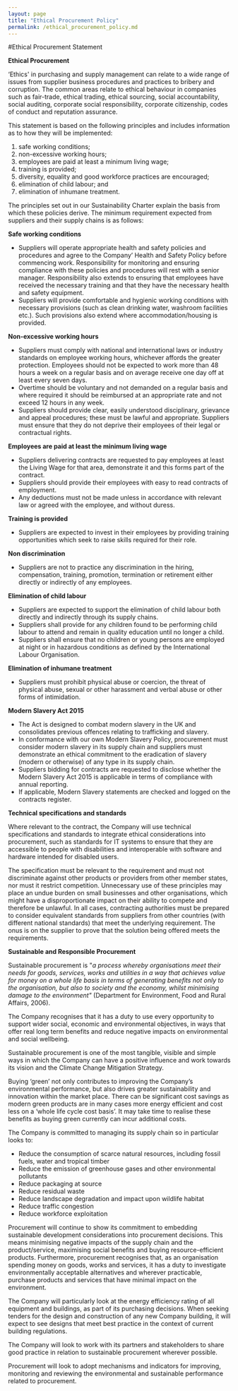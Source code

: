 ```yaml
---
layout: page
title: "Ethical Procurement Policy"
permalink: /ethical_procurement_policy.md
---
```


#Ethical Procurement Statement

**Ethical Procurement**

‘Ethics' in purchasing and supply management can relate to a wide range of issues from supplier business procedures and practices to bribery and corruption. The common areas relate to ethical behaviour in companies such as fair-trade, ethical trading, ethical sourcing, social accountability, social auditing, corporate social responsibility, corporate citizenship, codes of conduct and reputation assurance.

This statement is based on the following principles and includes information as to how they will be implemented:

1. safe working conditions;
1. non-excessive working hours;
1. employees are paid at least a minimum living wage;
1. training is provided;
1. diversity, equality and good workforce practices are encouraged;
1. elimination of child labour; and
1. elimination of inhumane treatment.

The principles set out in our Sustainability Charter explain the basis from which these policies derive. The minimum requirement expected from suppliers and their supply chains is as follows:

**Safe working conditions**

- Suppliers will operate appropriate health and safety policies and procedures and agree to the Company’ Health and Safety Policy before commencing work. Responsibility for monitoring and ensuring compliance with these policies and procedures will rest with a senior manager. Responsibility also extends to ensuring that employees have received the necessary training and that they have the necessary health and safety equipment.
- Suppliers will provide comfortable and hygienic working conditions with necessary provisions (such as clean drinking water, washroom facilities etc.). Such provisions also extend where accommodation/housing is provided.

**Non-excessive working hours**

- Suppliers must comply with national and international laws or industry standards on employee working hours, whichever affords the greater protection. Employees should not be expected to work more than 48 hours a week on a regular basis and on average receive one day off at least every seven days.
- Overtime should be voluntary and not demanded on a regular basis and where required it should be reimbursed at an appropriate rate and not exceed 12 hours in any week.
- Suppliers should provide clear, easily understood disciplinary, grievance and appeal procedures; these must be lawful and appropriate. Suppliers must ensure that they do not deprive their employees of their legal or contractual rights.

**Employees are paid at least the minimum living wage**

- Suppliers delivering contracts are requested to pay employees at least the Living Wage for that area, demonstrate it and this forms part of the contract. 
- Suppliers should provide their employees with easy to read contracts of employment.
- Any deductions must not be made unless in accordance with relevant law or agreed with the employee, and without duress.

**Training is provided**

- Suppliers are expected to invest in their employees by providing training opportunities which seek to raise skills required for their role.

**Non discrimination**

- Suppliers are not to practice any discrimination in the hiring, compensation, training, promotion, termination or retirement either directly or indirectly of any employees.

**Elimination of child labour**

- Suppliers are expected to support the elimination of child labour both directly and indirectly through its supply chains.
- Suppliers shall provide for any children found to be performing child labour to attend and remain in quality education until no longer a child.
- Suppliers shall ensure that no children or young persons are employed at night or in hazardous conditions as defined by the International Labour Organisation.

**Elimination of inhumane treatment**

- Suppliers must prohibit physical abuse or coercion, the threat of physical abuse, sexual or other harassment and verbal abuse or other forms of intimidation.

**Modern Slavery Act 2015**

- The Act is designed to combat modern slavery in the UK and consolidates previous offences relating to trafficking and slavery.
- In conformance with our own Modern Slavery Policy, procurement must consider modern slavery in its supply chain and suppliers must demonstrate an ethical commitment to the eradication of slavery (modern or otherwise) of any type in its supply chain. 
- Suppliers bidding for contracts are requested to disclose whether the Modern Slavery Act 2015 is applicable in terms of compliance with annual reporting.
- If applicable, Modern Slavery statements are checked and logged on the contracts register.

**Technical specifications and standards**

Where relevant to the contract, the Company will use technical specifications and standards to integrate ethical considerations into procurement, such as standards for IT systems to ensure that they are accessible to people with disabilities and interoperable with software and hardware intended for disabled users.

The specification must be relevant to the requirement and must not discriminate against other products or providers from other member states, nor must it restrict competition. Unnecessary use of these principles may place an undue burden on small businesses and other organisations, which might have a disproportionate impact on their ability to compete and therefore be unlawful. In all cases, contracting authorities must be prepared to consider equivalent standards from suppliers from other countries (with different national standards) that meet the underlying requirement. The onus is on the supplier to prove that the solution being offered meets the requirements.

**Sustainable and Responsible Procurement**

Sustainable procurement is "*a process whereby organisations meet their needs for goods, services, works and utilities in a way that achieves value for money on a whole life basis in terms of generating benefits not only to the organisation, but also to society and the economy, whilst minimising damage to the environment"* (Department for Environment, Food and Rural Affairs, 2006).

The Company recognises that it has a duty to use every opportunity to support wider social, economic and environmental objectives, in ways that offer real long term benefits and reduce negative impacts on environmental and social wellbeing. 

Sustainable procurement is one of the most tangible, visible and simple ways in which the Company can have a positive influence and work towards its vision and the Climate Change Mitigation Strategy.

Buying ‘green’ not only contributes to improving the Company’s environmental performance, but also drives greater sustainability and innovation within the market place. There can be significant cost savings as modern green products are in many cases more energy efficient and cost less on a ‘whole life cycle cost basis’.  It may take time to realise these benefits as buying green currently can incur additional costs.

The Company is committed to managing its supply chain so in particular looks to:

- Reduce the consumption of scarce natural resources, including fossil fuels, water and tropical timber
- Reduce the emission of greenhouse gases and other environmental pollutants
- Reduce packaging at source
- Reduce residual waste
- Reduce landscape degradation and impact upon wildlife habitat
- Reduce traffic congestion
- Reduce workforce exploitation

Procurement will continue to show its commitment to embedding sustainable development considerations into procurement decisions.  This means minimising negative impacts of the supply chain and the product/service, maximising social benefits and buying resource-efficient products.  Furthermore, procurement recognises that, as an organisation spending money on goods, works and services, it has a duty to investigate environmentally acceptable alternatives and wherever practicable, purchase products and services that have minimal impact on the environment.

The Company will particularly look at the energy efficiency rating of all equipment and buildings, as part of its purchasing decisions. When seeking tenders for the design and construction of any new Company building, it will expect to see designs that meet best practice in the context of current building regulations.

The Company will look to work with its partners and stakeholders to share good practice in relation to sustainable procurement wherever possible. 

Procurement will look to adopt mechanisms and indicators for improving, monitoring and reviewing the environmental and sustainable performance related to procurement.

